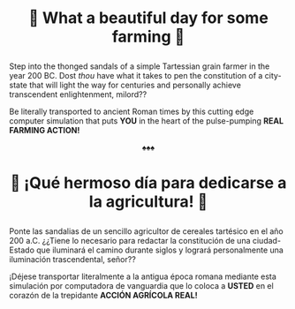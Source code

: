 # <p align="center">🍇 What a beautiful day for some farming 🌾</p>

Step into the thonged sandals of a simple Tartessian grain farmer in the year 200 BC. Dost _thou_ have what it takes to pen the constitution of a city-state that will light the way for centuries and personally achieve transcendent enlightenment, milord??

Be literally transported to ancient Roman times by this cutting edge computer simulation that puts **YOU** in the heart of the pulse-pumping **REAL FARMING ACTION!**

<p align="center">♠♠♠</p>

# <p align="center">🍇 ¡Qué hermoso día para dedicarse a la agricultura! 🌾</p>
Ponte las sandalias de un sencillo agricultor de cereales tartésico en el año 200 a.C. ¿¿Tiene lo necesario para redactar la constitución de una ciudad-Estado que iluminará el camino durante siglos y logrará personalmente una iluminación trascendental, señor??

¡Déjese transportar literalmente a la antigua época romana mediante esta simulación por computadora de vanguardia que lo coloca a **USTED** en el corazón de la trepidante **ACCIÓN AGRÍCOLA REAL!**
